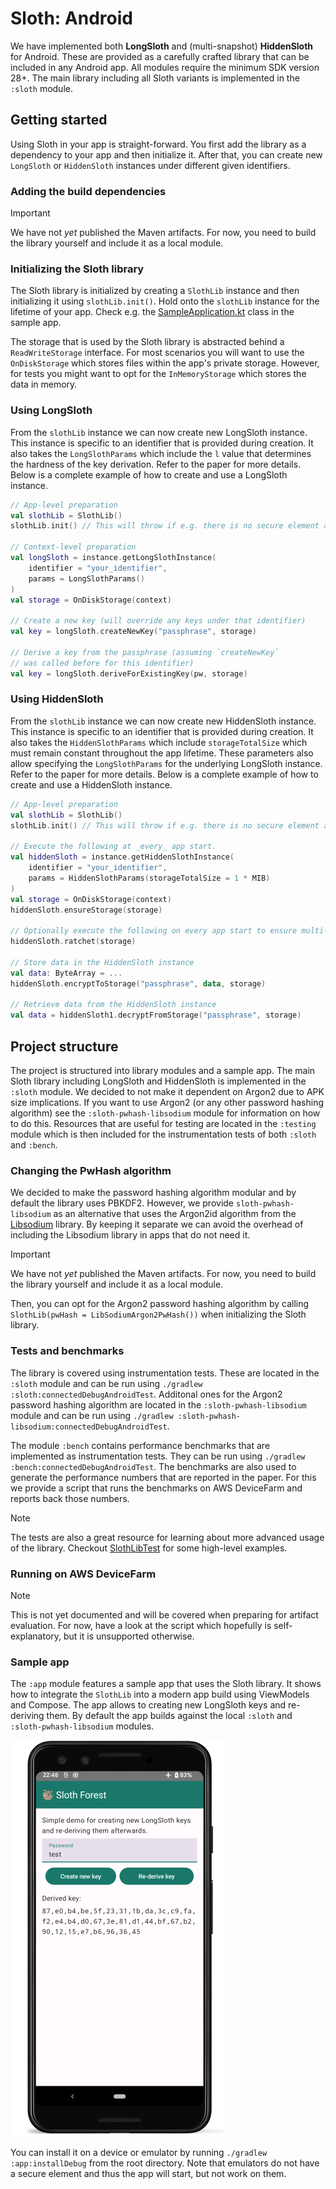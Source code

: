 # Sloth: Android

We have implemented both **LongSloth** and (multi-snapshot) **HiddenSloth** for Android.
These are provided as a carefully crafted library that can be included in any Android app.
All modules require the minimum SDK version 28+.
The main library including all Sloth variants is implemented in the `:sloth` module.


## Getting started

Using Sloth in your app is straight-forward.
You first add the library as a dependency to your app and then initialize it.
After that, you can create new `LongSloth` or `HiddenSloth` instances under different given identifiers.


### Adding the build dependencies

> [!IMPORTANT]
> We have not _yet_ published the Maven artifacts. For now, you need to build the library yourself and include it as a local module.


### Initializing the Sloth library

The Sloth library is initialized by creating a `SlothLib` instance and then initializing it using `slothLib.init()`.
Hold onto the `slothLib` instance for the lifetime of your app. Check e.g. the [SampleApplication.kt](app/src/main/java/com/lambdapioneer/sloth/app/SampleApplication.kt) class in the sample app.

The storage that is used by the Sloth library is abstracted behind a `ReadWriteStorage` interface.
For most scenarios you will want to use the `OnDiskStorage` which stores files within the app's private storage.
However, for tests you might want to opt for the `InMemoryStorage` which stores the data in memory.


### Using LongSloth

From the `slothLib` instance we can now create new LongSloth instance.
This instance is specific to an identifier that is provided during creation.
It also takes the `LongSlothParams` which include the `l` value that determines the hardness of the key derivation.
Refer to the paper for more details.
Below is a complete example of how to create and use a LongSloth instance.

```kotlin
// App-level preparation
val slothLib = SlothLib()
slothLib.init() // This will throw if e.g. there is no secure element available.

// Context-level preparation
val longSloth = instance.getLongSlothInstance(
    identifier = "your_identifier",
    params = LongSlothParams()
)
val storage = OnDiskStorage(context)

// Create a new key (will override any keys under that identifier)
val key = longSloth.createNewKey("passphrase", storage)

// Derive a key from the passphrase (assuming `createNewKey`
// was called before for this identifier)
val key = longSloth.deriveForExistingKey(pw, storage)
```


### Using HiddenSloth

From the `slothLib` instance we can now create new HiddenSloth instance.
This instance is specific to an identifier that is provided during creation.
It also takes the `HiddenSlothParams` which include `storageTotalSize` which must remain constant throughout the app lifetime.
These parameters also allow specifying the `LongSlothParams` for the underlying LongSloth instance.
Refer to the paper for more details.
Below is a complete example of how to create and use a HiddenSloth instance.

```kotlin
// App-level preparation
val slothLib = SlothLib()
slothLib.init() // This will throw if e.g. there is no secure element available.

// Execute the following at _every_ app start.
val hiddenSloth = instance.getHiddenSlothInstance(
    identifier = "your_identifier",
    params = HiddenSlothParams(storageTotalSize = 1 * MIB)
)
val storage = OnDiskStorage(context)
hiddenSloth.ensureStorage(storage)

// Optionally execute the following on every app start to ensure multi-snapshot security
hiddenSloth.ratchet(storage)

// Store data in the HiddenSloth instance
val data: ByteArray = ...
hiddenSloth.encryptToStorage("passphrase", data, storage)

// Retrieve data from the HiddenSloth instance
val data = hiddenSloth1.decryptFromStorage("passphrase", storage)
```


## Project structure

The project is structured into library modules and a sample app.
The main Sloth library including LongSloth and HiddenSloth is implemented in the `:sloth` module.
We decided to not make it dependent on Argon2 due to APK size implications. 
If you want to use Argon2 (or any other password hashing algorithm) see the `:sloth-pwhash-libsodium` module for information on how to do this.
Resources that are useful for testing are located in the `:testing` module which is then included for the instrumentation tests of both `:sloth` and `:bench`.


### Changing the PwHash algorithm

We decided to make the password hashing algorithm modular and by default the library uses PBKDF2.
However, we provide `sloth-pwhash-libsodium` as an alternative that uses the Argon2id algorithm from the [Libsodium](https://libsodium.org/) library.
By keeping it separate we can avoid the overhead of including the Libsodium library in apps that do not need it.

> [!IMPORTANT]
> We have not _yet_ published the Maven artifacts. For now, you need to build the library yourself and include it as a local module.

Then, you can opt for the Argon2 password hashing algorithm by calling `SlothLib(pwHash = LibSodiumArgon2PwHash())` when initializing the Sloth library.


### Tests and benchmarks

The library is covered using instrumentation tests.
These are located in the `:sloth` module and can be run using `./gradlew :sloth:connectedDebugAndroidTest`.
Additonal ones for the Argon2 password hashing algorithm are located in the `:sloth-pwhash-libsodium` module and can be run using `./gradlew :sloth-pwhash-libsodium:connectedDebugAndroidTest`.

The module `:bench` contains performance benchmarks that are implemented as instrumentation tests.
They can be run using `./gradlew :bench:connectedDebugAndroidTest`.
The benchmarks are also used to generate the performance numbers that are reported in the paper.
For this we provide a script that runs the benchmarks on AWS DeviceFarm and reports back those numbers.

> [!NOTE]
> The tests are also a great resource for learning about more advanced usage of the library.
> Checkout [SlothLibTest](sloth/src/androidTest/java/com/lambdapioneer/sloth/SlothLibTest.kt) for some high-level examples.


### Running on AWS DeviceFarm

> [!NOTE]
> This is not yet documented and will be covered when preparing for artifact evaluation.
> For now, have a look at the script which hopefully is self-explanatory, but it is unsupported otherwise.


### Sample app

The `:app` module features a sample app that uses the Sloth library.
It shows how to integrate the `SlothLib` into a modern app build using ViewModels and Compose.
The app allows to creating new LongSloth keys and re-deriving them.
By default the app builds against the local `:sloth` and `:sloth-pwhash-libsodium` modules.

![Screenshot of the app](app/docs/screenshot_framed.png)

You can install it on a device or emulator by running `./gradlew :app:installDebug` from the root directory.
Note that emulators do not have a secure element and thus the app will start, but not work on them.

